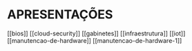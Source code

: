 # APRESENTAÇÕES

[[bios]]
[[cloud-security]]
[[gabinetes]]
[[infraestrutura]]
[[iot]]
[[manutencao-de-hardware]]
[[manutencao-de-hardware-1]]

